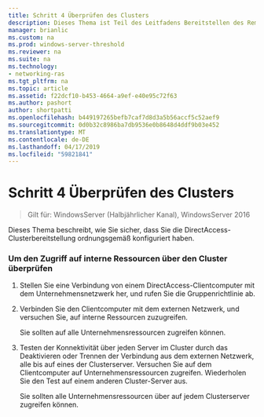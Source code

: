 ```yaml
---
title: Schritt 4 Überprüfen des Clusters
description: Dieses Thema ist Teil des Leitfadens Bereitstellen des Remotezugriffs in einem Cluster unter Windows Server 2016.
manager: brianlic
ms.custom: na
ms.prod: windows-server-threshold
ms.reviewer: na
ms.suite: na
ms.technology:
- networking-ras
ms.tgt_pltfrm: na
ms.topic: article
ms.assetid: f22dcf10-b453-4664-a9ef-e40e95c72f63
ms.author: pashort
author: shortpatti
ms.openlocfilehash: b449197265befb7caf7d8d3a5b56accf5c52aef9
ms.sourcegitcommit: 0d0b32c8986ba7db9536e0b8648d4ddf9b03e452
ms.translationtype: MT
ms.contentlocale: de-DE
ms.lasthandoff: 04/17/2019
ms.locfileid: "59821841"
---
```

# <a name="step-4-verify-the-cluster"></a>Schritt 4 Überprüfen des Clusters

>Gilt für: WindowsServer (Halbjährlicher Kanal), WindowsServer 2016

Dieses Thema beschreibt, wie Sie sicher, dass Sie die DirectAccess-Clusterbereitstellung ordnungsgemäß konfiguriert haben.  
  
### <a name="to-verify-access-to-internal-resources-through-the-cluster"></a>Um den Zugriff auf interne Ressourcen über den Cluster überprüfen  
  
1.  Stellen Sie eine Verbindung von einem DirectAccess-Clientcomputer mit dem Unternehmensnetzwerk her, und rufen Sie die Gruppenrichtlinie ab.  
  
2.  Verbinden Sie den Clientcomputer mit dem externen Netzwerk, und versuchen Sie, auf interne Ressourcen zuzugreifen.  
  
    Sie sollten auf alle Unternehmensressourcen zugreifen können.  
  
3.  Testen der Konnektivität über jeden Server im Cluster durch das Deaktivieren oder Trennen der Verbindung aus dem externen Netzwerk, alle bis auf eines der Clusterserver. Versuchen Sie auf dem Clientcomputer auf Unternehmensressourcen zugreifen. Wiederholen Sie den Test auf einem anderen Cluster-Server aus.  
  
    Sie sollten alle Unternehmensressourcen über auf jedem Clusterserver zugreifen können.  
  


